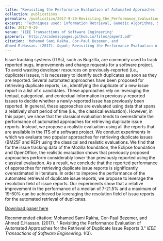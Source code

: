 ```yaml
---
title: "Revisiting the Performance Evaluation of Automated Approaches for the Retrieval of Duplicate Issue Reports"
collection: publications
permalink: /publication/2017-9-20-Revisiting_the_Performance_Evaluation_of_Automated_Approaches_for_the_Retrieval_of_Duplicate_Issue_Reports
excerpt: 'Techniques used: Information Retrieval, Genetic Algorithms, Statistical Analysis and Analysis Visualization.'
date: 2017-9-20
venue: 'IEEE Transactions of Software Engineering'
paperurl: 'http://academicpages.github.io/files/paper3.pdf'
citation: 'Mohamed Sami Rakha, Cor-Paul Bezemer, and
Ahmed E.Hassan. (2017). &quot; Revisiting the Performance Evaluation of Automated Approaches for the Retrieval of Duplicate Issue Reports 3.&quot; <i>IEEE Transactions of Software Engineering</i>. 1(3).'
---
```

Issue tracking systems (ITSs), such as Bugzilla, are commonly used to track reported bugs, improvements and change requests for a software project.  To avoid wasting developer resources on previously-reported (i.e., duplicate) issues, it is necessary to identify such duplicates as soon as they are reported. Several automated approaches have been proposed for retrieving duplicate reports, i.e., identifying the duplicate of a new issue report in a list of $n$ candidates. These approaches rely on leveraging the textual, categorical, and contextual information in previously-reported issues to decide whether a newly-reported issue has previously been  reported. In general, these approaches are evaluated using data that spans a relatively  short period of time (i.e., the classical evaluation). However, in this paper, we show that the classical evaluation tends to overestimate the performance of  automated approaches for retrieving duplicate issue reports. Instead, we propose a realistic evaluation using all the reports that are available in the ITS of a software project. We conduct experiments in which we evaluate two popular approaches for retrieving duplicate issues (BM25F and REP) using the classical and realistic evaluations.  We find that for the issue tracking data of the Mozilla foundation, the Eclipse foundation and OpenOffice, the realistic evaluation shows that previously proposed approaches perform considerably lower than previously reported using the classical evaluation. As a result, we conclude that the reported performance of approaches for retrieving duplicate issue reports is significantly overestimated in literature. In order to improve the performance of the automated retrieval of duplicate issue reports, we propose to leverage the resolution field of issue reports. Our experiments show that a relative improvement in the performance of a median of 7-21.5% and a maximum of 19-60% can be achieved by leveraging the resolution field of issue reports for the automated retrieval of duplicates.

[Download paper here](http://codemiles.github.io/files/paper3.pdf)

Recommended citation: Mohamed Sami Rakha, Cor-Paul Bezemer, and
Ahmed E.Hassan. (2017). &quot; Revisiting the Performance Evaluation of Automated Approaches for the Retrieval of Duplicate Issue Reports 3.&quot; <i>IEEE Transactions of Software Engineering</i>. 1(3).
